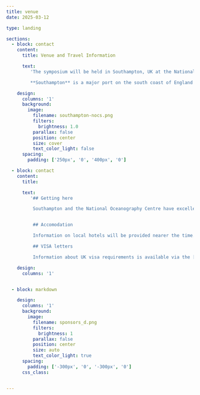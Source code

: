 ```yaml
---
title: venue
date: 2025-03-12

type: landing

sections:
  - block: contact
    content:
      title: Venue and Travel Information

      text: 
         'The symposium will be held in Southampton, UK at the National Oceanography Centre (NOC)  (Southampton University Waterfront campus).  Located within the bustling port of Southampton widely know as the Cruise Capital of the UK. Close to the city centre with good transport links. 

         **Southampton** is a major port on the south coast of England and has a long maritime history. It has a museum partly devoted to the story of the Titanic which sailed from Southampton on its ill-fated maiden voyage in 1912. Close by is the beautiful ‘New Forest’ which was first recorded in the Domesday Book in 1086, and was a vital source of timber for the ship building industry in bygone years. The historic cities of Winchester and Salisbury, and the world heritage site Stonehenge are within easy reach by public transport.'  

    design:
      columns: '1'
      background:
        image: 
          filename: southampton-nocs.png
          filters:
            brightness: 1.0
          parallax: false
          position: center
          size: cover
          text_color_light: false
      spacing:
        padding: ['250px', '0', '400px', '0']

  - block: contact
    content:
      title: 

      text: 
         '## Getting here

          Southampton and the National Oceanography Centre have excellent travel links, including main line train station and International Airport,  details are available by [clicking here](https://noc.ac.uk/about-us/contact-us)  


          ## Accomodation

          Information on local hotels will be provided nearer the time.

          ## VISA letters

          Information about UK visa requirements is available via the [government website](https://www.gov.uk/browse/visas-immigration). Letters will be made available to registered authors of accepted papers on request.'

    design:
      columns: '1'


  - block: markdown

    design:
      columns: '1'
      background:
        image: 
          filename: sponsors_d.png
          filters:
            brightness: 1
          parallax: false
          position: center
          size: auto
          text_color_light: true
      spacing:
        padding: ['-300px', '0', '-300px', '0']
      css_class:


---
```

